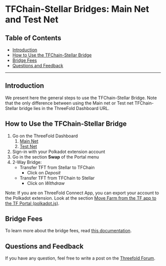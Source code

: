 <h1> TFChain-Stellar Bridges: Main Net and Test Net</h1>

<h2> Table of Contents </h2>

- [Introduction](#introduction)
- [How to Use the TFChain-Stellar Bridge](#how-to-use-the-tfchain-stellar-bridge)
- [Bridge Fees](#bridge-fees)
- [Questions and Feedback](#questions-and-feedback)

***

## Introduction

We present here the general steps to use the TFChain-Stellar Bridge. Note that the only difference between using the Main net or Test net TFChain-Stellar bridge lies in the ThreeFold Dashboard URL.



## How to Use the TFChain-Stellar Bridge

1. Go on the ThreeFold Dashboard
   1. [Main Net](https://dashboard.grid.tf/)
   2. [Test Net](https://dashboard.test.grid.tf/)
2. Sign-in with your Polkadot extension account
3. Go in the section **Swap** of the Portal menu
4. 2-Way Bridge:
   * Transfer TFT from Stellar to TFChain
      * Click on *Deposit*
   * Transfer TFT from TFChain to Stellar
      * Click on *Withdraw*

Note: If you are on ThreeFold Connect App, you can export your account to the Polkadot extension. Look at the section [Move Farm from the TF app to the TF Portal (polkadot.js)](../storing_tft/tf_connect_app.md#move-farm-from-the-tf-connect-app-to-the-tf-portal-polkadotjs).



## Bridge Fees

To learn more about the bridge fees, read [this documentation](../transaction_fees.md).

## Questions and Feedback

If you have any question, feel free to write a post on the [Threefold Forum](https://forum.threefold.io/).

